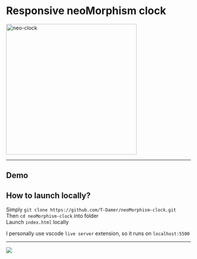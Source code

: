 # Responsive neoMorphism clock

<a href="https://t-damer.github.io/neoMorphism-clock/">
<img src="https://user-images.githubusercontent.com/49658988/128317534-98550599-a873-4ed9-a177-81fef6a403eb.png" alt="neo-clock" height="356" width="356"/>
</a>

---

## Demo

## How to launch locally?

Simply `git clone https://github.com/T-Damer/neoMorphism-clock.git`\
Then `cd neoMorphism-clock` into folder\
Launch `index.html` locally

I personally use vscode `live server` extension, so it runs on `localhost:5500`

---

<a href="https://www.buymeacoffee.com/tdamer"><img src="https://img.buymeacoffee.com/button-api/?text=Support me with a coffee&emoji=☕️&slug=tdamer&button_colour=ffcc33&font_colour=000&font_family=Lato&outline_colour=000&coffee_colour=000"></a>
